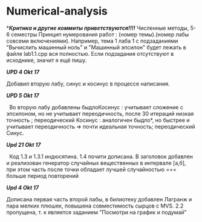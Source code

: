 # Numerical-analysis
******Критика и другие коммиты  приветствуются!!!!*****
Численные методы, 5-6 семестры
Принцип нумерования работ : (номер темы).(номер лабы совсеми включениями).
Например, тема 1 лаба 1 с подзаданиями "Вычислить машинный ноль" и "Машинный эпсилон" будет лежать в файле lab1.1.cpp вся полностью. 
Если подзадания отсутствуют  в  исходнике, значит я ещё пишу. 



***UPD 4 Okt 17***


   Добавил вторую лабу, синус и косинус в процессе написания.


***UPD 5 Okt 17*** 

   Во вторую лабу добавлены быдлоКосинус : учитывает сложение с эпсилоном, но не учитывает переодичность, после 30 итераций низкая точность ; переодический Косинус : аналогичен быдло*, но быстрее и учитывает переодичность => почти идеальная точность; переодический Синус.


***Upd 21 Okt 17***

   Код 1.3 и 1.3.1 индюсятина. 1.4 почити дописана. В заголовок добавлен и реализован генератор случайных вещественных в интервале [а,б], при этом часть после точки обладает лучшей случайностью === больше период повторений


***Upd 4 Okt 17***
 
   Дописана первая часть второй лабы, в билиотеку добавлен Лагранж и пара мелких плюшек, повышена совместимость сырцов с  MVS.
2.2 пропущена, т. к является заданием "Посмотри на график и подумай"   

